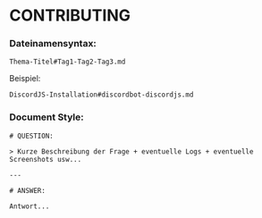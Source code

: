 # CONTRIBUTING

### Dateinamensyntax:
```
Thema-Titel#Tag1-Tag2-Tag3.md
```
Beispiel:
```
DiscordJS-Installation#discordbot-discordjs.md
```

### Document Style:

```
# QUESTION:

> Kurze Beschreibung der Frage + eventuelle Logs + eventuelle Screenshots usw...

---

# ANSWER:

Antwort...
```
